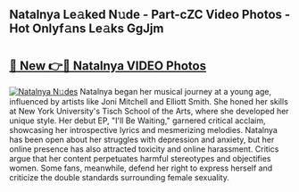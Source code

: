 ## Natalnya Le𝚊ked N𝚞de - Part-cZC Video Photos - Hot Onlyf𝚊ns Le𝚊ks GgJjm

# <h2><a href="http://ab6994.deff.icu/?id=Natalnya">🔗 New 👉🔴 Natalnya VIDEO Photos</a></h2>

[![Natalnya N𝚞des](https://i.imgur.com/rIISA9y.gif)](http://ab6994.deff.icu/?id=Natalnya)
Natalnya began her musical journey at a young age, influenced by artists like Joni Mitchell and Elliott Smith. She honed her skills at New York University's Tisch School of the Arts, where she developed her unique style. Her debut EP, "I'll Be Waiting," garnered critical acclaim, showcasing her introspective lyrics and mesmerizing melodies. Natalnya has been open about her struggles with depression and anxiety, but her online presence has also attracted toxicity and online harassment. Critics argue that her content perpetuates harmful stereotypes and objectifies women. Some fans, meanwhile, defend her right to express herself and criticize the double standards surrounding female sexuality.
